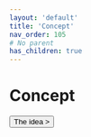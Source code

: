 ```yaml
---
layout: 'default'
title: 'Concept'
nav_order: 105
# No parent
has_children: true
---
```


# Concept
<button class="btn btn-outline" href="/concept\the-idea.md">The idea ></button>

